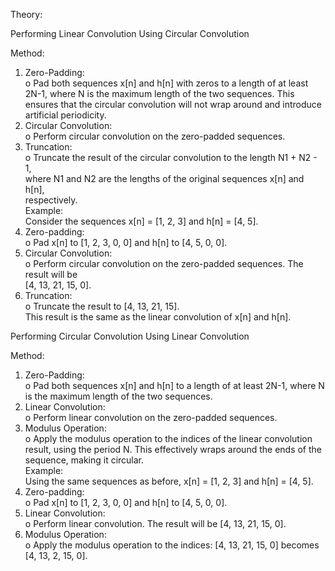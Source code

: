 Theory: 

Performing Linear Convolution Using Circular Convolution  

Method:  
1. Zero-Padding:  
o Pad both sequences x[n] and h[n] with zeros to a length of at least 2N-1, 
where N is the maximum length of the two sequences. This ensures that the 
circular convolution will not wrap around and introduce artificial 
periodicity.  
2. Circular Convolution:  
o Perform circular convolution on the zero-padded sequences.  
3. Truncation:  
o Truncate the result of the circular convolution to the length N1 + N2 - 1,  
where N1 and N2 are the lengths of the original sequences x[n] and h[n],  
respectively.  
 Example:  
    Consider the sequences x[n] = [1, 2, 3] and h[n] = [4, 5].  
1.  Zero-padding:  
o Pad x[n] to [1, 2, 3, 0, 0] and h[n] to [4, 5, 0, 0].  
2. Circular Convolution:  
o Perform circular convolution on the zero-padded sequences. The result 
will be  
[4, 13, 21, 15, 0].  
3. Truncation:  
o Truncate the result to [4, 13, 21, 15].  
This result is the same as the linear convolution of x[n] and h[n].  
 
Performing Circular Convolution Using Linear Convolution  

Method:  
1. Zero-Padding:  
o Pad both sequences x[n] and h[n] to a length of at least 2N-1, where N is 
the maximum length of the two sequences.  
2.  Linear Convolution:  
o Perform linear convolution on the zero-padded sequences.  
3.  Modulus Operation:  
o Apply the modulus operation to the indices of the linear convolution result, 
using the period N. This effectively wraps around the ends of the sequence, 
making it circular.  
Example:  
Using the same sequences as before, x[n] = [1, 2, 3] and h[n] = [4, 5].  
1. Zero-padding:  
o Pad x[n] to [1, 2, 3, 0, 0] and h[n] to [4, 5, 0, 0].  
2. Linear Convolution:  
o Perform linear convolution. The result will be [4, 13, 21, 15, 0].  
3.  Modulus Operation:  
o Apply the modulus operation to the indices: [4, 13, 21, 15, 0] becomes [4, 
13, 2, 15, 0]. 
